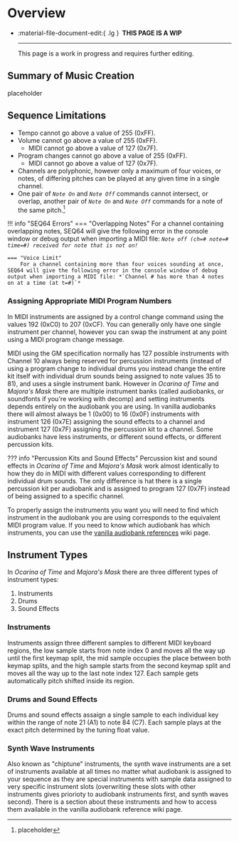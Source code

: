 # Overview

<div class="grid cards" markdown>

-   :material-file-document-edit:{ .lg } __&nbsp;THIS PAGE IS A WIP__
  
    ---

    This page is a work in progress and requires further editing.

</div>

## Summary of Music Creation

placeholder


## Sequence Limitations
- Tempo cannot go above a value of 255 (0xFF).
- Volume cannot go above a value of 255 (0xFF).
    - MIDI cannot go above a value of 127 (0x7F).
- Program changes cannot go above a value of 255 (0xFF).
    - MIDI cannot go above a value of 127 (0x7F).
- Channels are polyphonic, however only a maximum of four voices, or notes, of differing pitches can be played at any given time in a single channel.
- One pair of *`Note On`* and *`Note Off`* commands cannot intersect, or overlap, another pair of *`Note On`* and *`Note Off`* commands for a note of the same pitch.[^1]

[^1]: placeholder

!!! info "SEQ64 Errors"
    === "Overlapping Notes"
        For a channel containing overlapping notes, SEQ64 will give the following error in the console window or debug output when importing a MIDI file: *`Note off (ch=# note=# time=#) received for note that is not on!`*
    
    === "Voice Limit"
        For a channel containing more than four voices sounding at once, SEQ64 will give the following error in the console window of debug output when importing a MIDI file: *`Channel # has more than 4 notes on at a time (at t=#)`*

### Assigning Appropriate MIDI Program Numbers
In MIDI instruments are assigned by a control change command using the values 192 (0xC0) to 207 (0xCF). You can generally only have one single instrument per channel, however you can swap the instrument at any point using a MIDI program change message.

MIDI using the GM specification normally has 127 possible instruments with Channel 10 always being reserved for percussion instruments (instead of using a program change to individual drums you instead change the entire kit itself with individual drum sounds being assigned to note values 35 to 81), and uses a single instrument bank. However in *Ocarina of Time* and *Majora's Mask* there are multiple instrument banks (called audiobanks, or soundfonts if you're working with decomp) and setting instruments depends entirely on the audiobank you are using. In vanilla audiobanks there will almost always be 1 (0x00) to 16 (0x0F) instruments with instrument 126 (0x7E) assigning the sound effects to a channel and instrument 127 (0x7F) assigning the percussion kit to a channel. Some audiobanks have less instruments, or different sound effects, or different percussion kits.

??? info "Percussion Kits and Sound Effects"
    Percussion kist and sound effects in *Ocarina of Time* and *Majora's Mask* work almost identically to how they do in MIDI with different values corresponding to different individual drum sounds. The only difference is hat there is a single percussion kit per audiobank and is assigned to program 127 (0x7F) instead of being assigned to a specific channel.

To properly assign the instruments you want you will need to find which instrument in the audiobank you are using corresponds to the equivalent MIDI program value. If you need to know which audiobank has which instruments, you can use the [vanilla audiobank references](../../vanilla-reference/audiobanks) wiki page.

## Instrument Types
In *Ocarina of Time* and *Majora's Mask* there are three different types of instrument types:

1. Instruments
2. Drums
3. Sound Effects

### Instruments
Instruments assign three different samples to different MIDI keyboard regions, the low sample starts from note index 0 and moves all the way up until the first keymap split, the mid sample occupies the place between both keymap splits, and the high sample starts from the second keymap split and moves all the way up to the last note index 127. Each sample gets automatically pitch shifted inside its region.

### Drums and Sound Effects
Drums and sound effects assaign a single sample to each individual key within the range of note 21 (A1) to note 84 (C7). Each sample plays at the exact pitch determined by the tuning float value.

### Synth Wave Instruments
Also known as "chiptune" instruments, the synth wave instruments are a set of instruments available at all times no matter what audiobank is assigned to your sequence as they are special instruments with sample data assigned to very specific instrument slots (overwriting these slots with other instruments gives priorioty to audiobank instruments first, and synth waves second). There is a section about these instruments and how to access them available in the vanilla audiobank reference wiki page.
